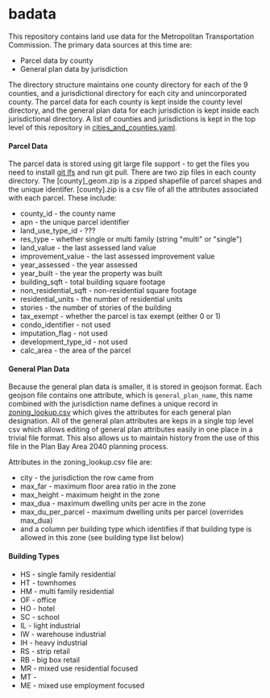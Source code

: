 # badata

This repository contains land use data for the Metropolitan Transportation Commission.  The primary data sources at this time are:

* Parcel data by county
* General plan data by jurisdiction

The directory structure maintains one county directory for each of the 9 counties, and a jurisdictional directory for each city and unincorporated county.  The parcel data for each county is kept inside the county level directory, and the general plan data for each jurisdiction is kept inside each jurisdictional directory.  A list of counties and jurisdictions is kept in the top level of this repository in [cities_and_counties.yaml](https://github.com/oaklandanalytics/badata/blob/master/cities_and_counties.yaml).

#### Parcel Data

The parcel data is stored using git large file support - to get the files you need to install [git lfs](https://git-lfs.github.com/) and run git pull.  There are two zip files in each county directory.  The [county]_geom.zip is a zipped shapefile of parcel shapes and the unique identifer.  [county].zip is a csv file of all the attributes associated with each parcel.  These include:

* county_id - the county name
* apn - the unique parcel identifier
* land_use_type_id - ???
* res_type - whether single or multi family (string "multi" or "single")
* land_value - the last assessed land value
* improvement_value - the last assessed improvement value
* year_assessed - the year assessed
* year_built - the year the property was built
* building_sqft - total building square footage
* non_residential_sqft - non-residential square footage
* residential_units - the number of residential units
* stories - the number of stories of the building
* tax_exempt - whether the parcel is tax exempt (either 0 or 1)
* condo_identifier - not used
* imputation_flag - not used
* development_type_id - not used
* calc_area - the area of the parcel

#### General Plan Data

Because the general plan data is smaller, it is stored in geojson format.  Each geojson file contains one attribute, which is `general_plan_name`, this name combined with the jurisdiction name defines a unique record in [zoning_lookup.csv](https://github.com/oaklandanalytics/badata/blob/master/zoning_lookup.csv) which gives the attributes for each general plan designation.  All of the general plan attributes are keps in a single top level csv which allows editing of general plan attributes easily in one place in a trivial file format.  This also allows us to maintain history from the use of this file in the Plan Bay Area 2040 planning process.

Attributes in the zoning_lookup.csv file are:

* city - the jurisdiction the row came from
* max_far - maximum floor area ratio in the zone
* max_height - maximum height in the zone
* max_dua - maximum dwelling units per acre in the zone
* max_du_per_parcel - maximum dwelling units per parcel (overrides max_dua)
* and a column per building type which identifies if that building type is allowed in this zone (see building type list below)

#### Building Types

* HS - single family residential
* HT - townhomes
* HM - multi family residential
* OF - office
* HO - hotel
* SC - school
* IL - light industrial
* IW - warehouse industrial
* IH - heavy industrial
* RS - strip retail
* RB - big box retail
* MR - mixed use residential focused
* MT - 
* ME - mixed use employment focused
